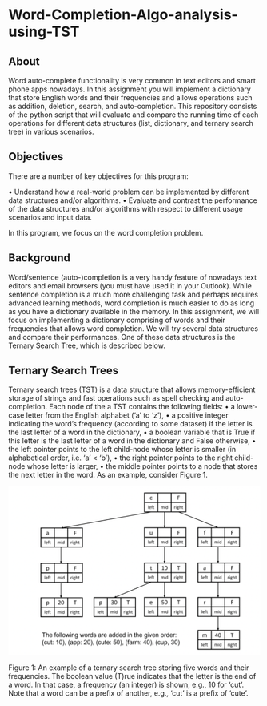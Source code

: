 # Word-Completion-Algo-analysis-using-TST

## About 

Word auto-complete functionality is very common in text editors and smart phone apps nowadays. In this assignment you will implement a dictionary that store English words and their frequencies and allows operations such as addition, deletion, search, and auto-completion. This repository consists of the python script that will evaluate and compare the running time of each operations for different data structures (list, dictionary, and ternary search tree) in various scenarios. 

## Objectives

There are a number of key objectives for this program:

• Understand how a real-world problem can be implemented by different data structures and/or
algorithms.
• Evaluate and contrast the performance of the data structures and/or algorithms with respect to
different usage scenarios and input data.

In this program, we focus on the word completion problem.

## Background

Word/sentence (auto-)completion is a very handy feature of nowadays text editors and email browsers
(you must have used it in your Outlook). While sentence completion is a much more challenging task
and perhaps requires advanced learning methods, word completion is much easier to do as long as
you have a dictionary available in the memory. In this assignment, we will focus on implementing a
dictionary comprising of words and their frequencies that allows word completion. We will try several
data structures and compare their performances. One of these data structures is the Ternary Search
Tree, which is described below.

## Ternary Search Trees

Ternary search trees (TST) is a data structure that allows memory-efficient storage of strings and fast
operations such as spell checking and auto-completion.
Each node of the a TST contains the following fields:
• a lower-case letter from the English alphabet (‘a’ to ‘z’),
• a positive integer indicating the word’s frequency (according to some dataset) if the letter is the
last letter of a word in the dictionary,
• a boolean variable that is True if this letter is the last letter of a word in the dictionary and False
otherwise,
• the left pointer points to the left child-node whose letter is smaller (in alphabetical order, i.e.
‘a’ < ‘b’),
• the right pointer points to the right child-node whose letter is larger,
• the middle pointer points to a node that stores the next letter in the word.
As an example, consider Figure 1.

![Figure 1](https://github.com/Anujsharma0307/Word-Completion-Algo-analysis-using-TST/blob/main/Screen%20Shot%202022-05-18%20at%2011.29.19%20am.png?raw=true)

Figure 1: An example of a ternary search tree storing five words and their frequencies. The boolean
value (T)rue indicates that the letter is the end of a word. In that case, a frequency (an integer) is
shown, e.g., 10 for ‘cut’. Note that a word can be a prefix of another, e.g., ‘cut’ is a prefix of ‘cute’.

## 
